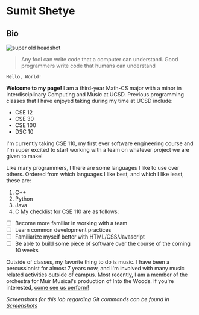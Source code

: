 # Sumit Shetye
## Bio

![super old headshot](/screenshots/pictures/headshot.jpg)

> Any fool can write code that a computer can understand. Good programmers write code that humans can understand


```
Hello, World!
```
**Welcome to my page!** I am a third-year Math-CS major with a minor in Interdisciplinary Computing and Music at UCSD. Previous programming classes that I have enjoyed taking during my time at UCSD include:
- CSE 12
- CSE 30
- CSE 100
- DSC 10

I'm currently taking CSE 110, my first ever software engineering course and I'm super excited to start working with a team on whatever project we are given to make!

Like many programmers, I there are some languages I like to use over others. Ordered from which languages I like best, and which I like least, these are:
1. C++
2. Python
3. Java
4. C
My checklist for CSE 110 are as follows:
- [ ] Become more familiar in working with a team
- [ ] Learn common development practices
- [ ] Familiarize myself better with HTML/CSS/Javascript
- [ ] Be able to build some piece of software over the course of the coming 10 weeks

Outside of classes, my favorite thing to do is music. I have been a percussionist for almost 7 years now, and I'm involved with many music related activities outside of campus. Most recently, I am a member of the orchestra for Muir Musical's production of Into the Woods. If you're interested, [come see us perform!](https://ucsd.evenue.net/cgi-bin/ncommerce3/SEGetEventList?groupCode=MM&linkID=ucsd-arts&shopperContext=&caller=&appCode=)


*Screenshots for this lab regarding Git commands can be found in [Screenshots](/screenshots/)*




